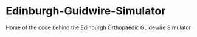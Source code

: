 # Edinburgh-Guidwire-Simulator
Home of the code behind the Edinburgh Orthopaedic Guidewire Simulator
